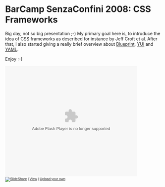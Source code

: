 # BarCamp SenzaConfini 2008: CSS Frameworks

Big day, not so big presentation ;-) My primary goal here is, to introduce the idea of CSS frameworks as described for instance by Jeff Croft et al. After that, I also started giving a really brief overview about [Blueprint](http://code.google.com/p/blueprintcss/), [YUI](http://developer.yahoo.com/yui/) and [YAML](http://www.yaml.de).

Enjoy :-)

<div style="width:425px;text-align:left" id="__ss_250915"><object style="margin:0px" width="425" height="355"><param name="movie" value="http://static.slideshare.net/swf/ssplayer2.swf?doc=css-frameworks-1202042018973913-4"/><param name="allowFullScreen" value="true"/><param name="allowScriptAccess" value="always"/><embed src="http://static.slideshare.net/swf/ssplayer2.swf?doc=css-frameworks-1202042018973913-4" type="application/x-shockwave-flash" allowscriptaccess="always" allowfullscreen="true" width="425" height="355"></embed></object><div style="font-size:11px;font-family:tahoma,arial;height:26px;padding-top:2px;"><a href="http://www.slideshare.net/?src=embed"><img src="http://static.slideshare.net/swf/logo_embd.png" style="border:0px none;margin-bottom:-5px" alt="SlideShare"/></a> | <a href="http://www.slideshare.net/zerok/css-frameworks?src=embed" title="View 'CSS Frameworks' on SlideShare">View</a> | <a href="http://www.slideshare.net/upload?src=embed">Upload your own</a></div></div>